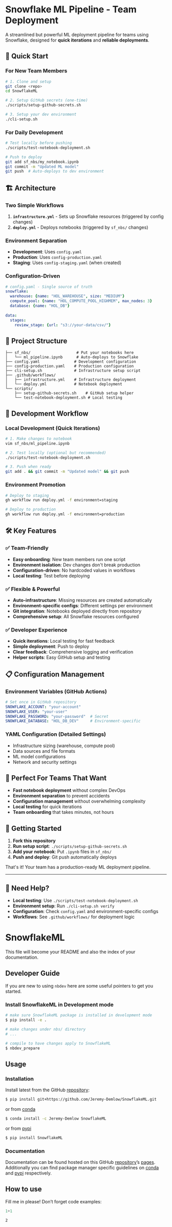 # Snowflake ML Pipeline - Team Deployment

A streamlined but powerful ML deployment pipeline for teams using Snowflake, designed for **quick iterations** and **reliable deployments**.

## 🚀 **Quick Start**

### For New Team Members
```bash
# 1. Clone and setup
git clone <repo>
cd SnowflakeML

# 2. Setup GitHub secrets (one-time)
./scripts/setup-github-secrets.sh

# 3. Setup your dev environment
./cli-setup.sh
```

### For Daily Development
```bash
# Test locally before pushing
./scripts/test-notebook-deployment.sh

# Push to deploy
git add sf_nbs/my_notebook.ipynb
git commit -m "Updated ML model"
git push  # Auto-deploys to dev environment
```

## 🏗️ **Architecture**

### **Two Simple Workflows**
1. **`infrastructure.yml`** - Sets up Snowflake resources (triggered by config changes)
2. **`deploy.yml`** - Deploys notebooks (triggered by `sf_nbs/` changes)

### **Environment Separation**
- **Development**: Uses `config.yaml` 
- **Production**: Uses `config-production.yaml`
- **Staging**: Uses `config-staging.yaml` (when created)

### **Configuration-Driven**
```yaml
# config.yaml - Single source of truth
snowflake:
  warehouse: {name: "HOL_WAREHOUSE", size: "MEDIUM"}
  compute_pool: {name: "HOL_COMPUTE_POOL_HIGHMEM", max_nodes: 3}
  database: {name: "HOL_DB"}
  
data:
  stages:
    review_stage: {url: "s3://your-data/csv/"}
```

## 📁 **Project Structure**

```
├── sf_nbs/                    # Put your notebooks here
│   └── ml_pipeline.ipynb      # Auto-deploys to Snowflake
├── config.yaml               # Development configuration  
├── config-production.yaml    # Production configuration
├── cli-setup.sh              # Infrastructure setup script
├── .github/workflows/
│   ├── infrastructure.yml    # Infrastructure deployment
│   └── deploy.yml            # Notebook deployment
└── scripts/
    ├── setup-github-secrets.sh    # GitHub setup helper
    └── test-notebook-deployment.sh # Local testing
```

## 🔄 **Development Workflow**

### **Local Development** (Quick Iterations)
```bash
# 1. Make changes to notebook
vim sf_nbs/ml_pipeline.ipynb

# 2. Test locally (optional but recommended)
./scripts/test-notebook-deployment.sh

# 3. Push when ready
git add . && git commit -m "Updated model" && git push
```

### **Environment Promotion**
```bash
# Deploy to staging
gh workflow run deploy.yml -f environment=staging

# Deploy to production  
gh workflow run deploy.yml -f environment=production
```

## 🛠️ **Key Features**

### ✅ **Team-Friendly**
- **Easy onboarding**: New team members run one script
- **Environment isolation**: Dev changes don't break production
- **Configuration-driven**: No hardcoded values in workflows
- **Local testing**: Test before deploying

### ✅ **Flexible & Powerful**
- **Auto-infrastructure**: Missing resources are created automatically
- **Environment-specific configs**: Different settings per environment
- **Git integration**: Notebooks deployed directly from repository
- **Comprehensive setup**: All Snowflake resources configured

### ✅ **Developer Experience**
- **Quick iterations**: Local testing for fast feedback
- **Simple deployment**: Push to deploy
- **Clear feedback**: Comprehensive logging and verification
- **Helper scripts**: Easy GitHub setup and testing

## 📋 **Configuration Management**

### **Environment Variables** (GitHub Actions)
```yaml
# Set once in GitHub repository
SNOWFLAKE_ACCOUNT: "your-account"
SNOWFLAKE_USER: "your-user"
SNOWFLAKE_PASSWORD: "your-password"  # Secret
SNOWFLAKE_DATABASE: "HOL_DB_DEV"     # Environment-specific
```

### **YAML Configuration** (Detailed Settings)
- Infrastructure sizing (warehouse, compute pool)
- Data sources and file formats  
- ML model configurations
- Network and security settings

## 🎯 **Perfect For Teams That Want**

- **Fast notebook deployment** without complex DevOps
- **Environment separation** to prevent accidents
- **Configuration management** without overwhelming complexity
- **Local testing** for quick iterations
- **Team onboarding** that takes minutes, not hours

## 🚀 **Getting Started**

1. **Fork this repository**
2. **Run setup script**: `./scripts/setup-github-secrets.sh`
3. **Add your notebook**: Put `.ipynb` files in `sf_nbs/`
4. **Push and deploy**: Git push automatically deploys

That's it! Your team has a production-ready ML deployment pipeline.

---

## 📖 **Need Help?**

- **Local testing**: Use `./scripts/test-notebook-deployment.sh`
- **Environment setup**: Run `./cli-setup.sh verify`
- **Configuration**: Check `config.yaml` and environment-specific configs
- **Workflows**: See `.github/workflows/` for deployment logic

# SnowflakeML


<!-- WARNING: THIS FILE WAS AUTOGENERATED! DO NOT EDIT! -->

This file will become your README and also the index of your
documentation.

## Developer Guide

If you are new to using `nbdev` here are some useful pointers to get you
started.

### Install SnowflakeML in Development mode

``` sh
# make sure SnowflakeML package is installed in development mode
$ pip install -e .

# make changes under nbs/ directory
# ...

# compile to have changes apply to SnowflakeML
$ nbdev_prepare
```
 
## Usage

### Installation

Install latest from the GitHub
[repository](https://github.com/Jeremy-Demlow/SnowflakeML):

``` sh
$ pip install git+https://github.com/Jeremy-Demlow/SnowflakeML.git
```

or from [conda](https://anaconda.org/Jeremy-Demlow/SnowflakeML)

``` sh
$ conda install -c Jeremy-Demlow SnowflakeML
```

or from [pypi](https://pypi.org/project/SnowflakeML/)

``` sh
$ pip install SnowflakeML
```

### Documentation

Documentation can be found hosted on this GitHub
[repository](https://github.com/Jeremy-Demlow/SnowflakeML)’s
[pages](https://Jeremy-Demlow.github.io/SnowflakeML/). Additionally you
can find package manager specific guidelines on
[conda](https://anaconda.org/Jeremy-Demlow/SnowflakeML) and
[pypi](https://pypi.org/project/SnowflakeML/) respectively.

## How to use

Fill me in please! Don’t forget code examples:

``` python
1+1
```

    2

